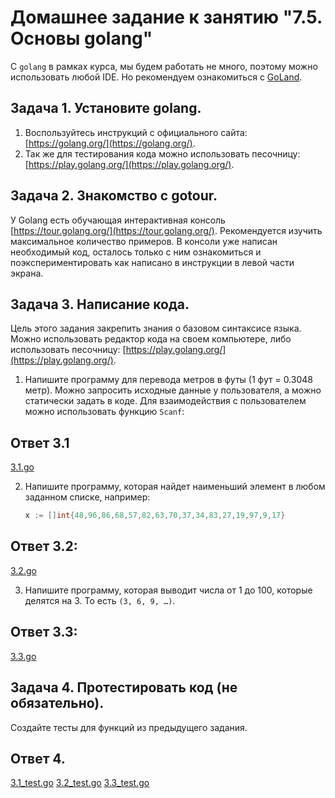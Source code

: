 # Домашнее задание к занятию "7.5. Основы golang"

С `golang` в рамках курса, мы будем работать не много, поэтому можно использовать любой IDE. 
Но рекомендуем ознакомиться с [GoLand](https://www.jetbrains.com/ru-ru/go/).  

## Задача 1. Установите golang.
1. Воспользуйтесь инструкций с официального сайта: [https://golang.org/](https://golang.org/).
2. Так же для тестирования кода можно использовать песочницу: [https://play.golang.org/](https://play.golang.org/).

## Задача 2. Знакомство с gotour.
У Golang есть обучающая интерактивная консоль [https://tour.golang.org/](https://tour.golang.org/). 
Рекомендуется изучить максимальное количество примеров. В консоли уже написан необходимый код, 
осталось только с ним ознакомиться и поэкспериментировать как написано в инструкции в левой части экрана.  

## Задача 3. Написание кода. 
Цель этого задания закрепить знания о базовом синтаксисе языка. Можно использовать редактор кода 
на своем компьютере, либо использовать песочницу: [https://play.golang.org/](https://play.golang.org/).

1. Напишите программу для перевода метров в футы (1 фут = 0.3048 метр). Можно запросить исходные данные 
у пользователя, а можно статически задать в коде.
    Для взаимодействия с пользователем можно использовать функцию `Scanf`:

## Ответ 3.1
    
[3.1.go](./3.1.go)

 
2. Напишите программу, которая найдет наименьший элемент в любом заданном списке, например:

    ```go
    x := []int{48,96,86,68,57,82,63,70,37,34,83,27,19,97,9,17}

    ```
## Ответ 3.2:

[3.2.go](./3.2.go)

3. Напишите программу, которая выводит числа от 1 до 100, которые делятся на 3. То есть `(3, 6, 9, …)`.

## Ответ 3.3:

[3.3.go](./3.3.go)

## Задача 4. Протестировать код (не обязательно).

Создайте тесты для функций из предыдущего задания. 

## Ответ 4.

[3.1_test.go](./3.1_test.go)
[3.2_test.go](./3.2_test.go)
[3.3_test.go](./3.3_test.go)
